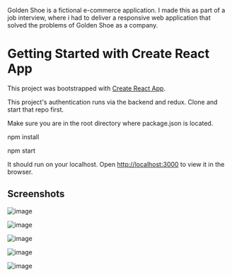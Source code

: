Golden Shoe is a fictional e-commerce application. I made this as part of a job interview, where i had to deliver a responsive web application that solved the problems of Golden Shoe as a company.

# Getting Started with Create React App

This project was bootstrapped with [Create React App](https://github.com/facebook/create-react-app).

This project's authentication runs via the backend and redux. Clone and start that repo first.

Make sure you are in the root directory where package.json is located.

npm install

npm start

It should run on your localhost.
Open [http://localhost:3000](http://localhost:3000) to view it in the browser.

## Screenshots

![image](https://user-images.githubusercontent.com/76694402/137204284-87dab4e5-33ac-4655-a545-33917c1d9b05.png)

![image](https://user-images.githubusercontent.com/76694402/137204839-33f75929-81c7-4a5c-b605-9b0880d560b5.png)

![image](https://user-images.githubusercontent.com/76694402/137204904-ed15b340-e457-46e7-a1f6-bd8221f9c0ca.png)

![image](https://user-images.githubusercontent.com/76694402/137204946-5686de35-5c57-4d5c-aad3-499ba8bf2abe.png)

![image](https://user-images.githubusercontent.com/76694402/137205078-79604976-77e1-4b8c-8514-9a1e845fa614.png)



